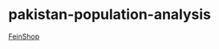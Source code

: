 # pakistan-population-analysis

 <a href="https://feinshop.co.uk/collections/whitening">
       FeinShop
      </a>
